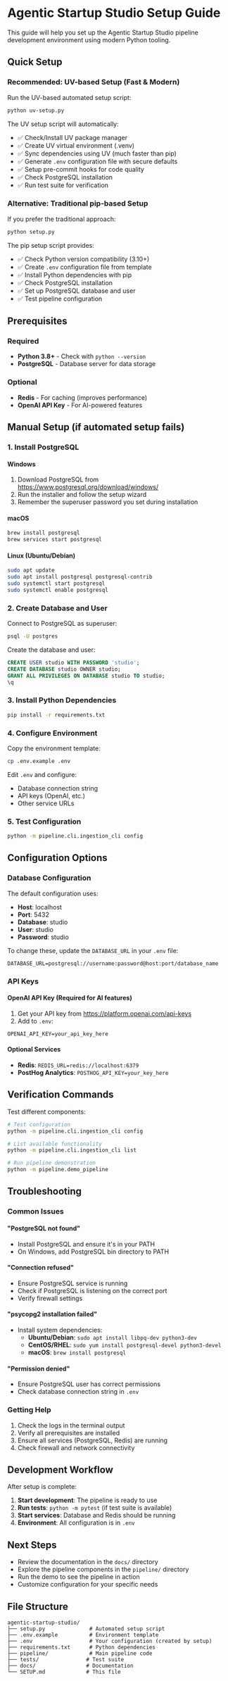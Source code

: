 # Agentic Startup Studio Setup Guide

This guide will help you set up the Agentic Startup Studio pipeline development environment using modern Python tooling.

## Quick Setup

### Recommended: UV-based Setup (Fast & Modern)

Run the UV-based automated setup script:

```bash
python uv-setup.py
```

The UV setup script will automatically:
- ✅ Check/Install UV package manager
- ✅ Create UV virtual environment (.venv)
- ✅ Sync dependencies using UV (much faster than pip)
- ✅ Generate `.env` configuration file with secure defaults
- ✅ Setup pre-commit hooks for code quality
- ✅ Check PostgreSQL installation
- ✅ Run test suite for verification

### Alternative: Traditional pip-based Setup

If you prefer the traditional approach:

```bash
python setup.py
```

The pip setup script provides:
- ✅ Check Python version compatibility (3.10+)
- ✅ Create `.env` configuration file from template
- ✅ Install Python dependencies with pip
- ✅ Check PostgreSQL installation
- ✅ Set up PostgreSQL database and user
- ✅ Test pipeline configuration

## Prerequisites

### Required
- **Python 3.8+** - Check with `python --version`
- **PostgreSQL** - Database server for data storage

### Optional
- **Redis** - For caching (improves performance)
- **OpenAI API Key** - For AI-powered features

## Manual Setup (if automated setup fails)

### 1. Install PostgreSQL

#### Windows
1. Download PostgreSQL from https://www.postgresql.org/download/windows/
2. Run the installer and follow the setup wizard
3. Remember the superuser password you set during installation

#### macOS
```bash
brew install postgresql
brew services start postgresql
```

#### Linux (Ubuntu/Debian)
```bash
sudo apt update
sudo apt install postgresql postgresql-contrib
sudo systemctl start postgresql
sudo systemctl enable postgresql
```

### 2. Create Database and User

Connect to PostgreSQL as superuser:
```bash
psql -U postgres
```

Create the database and user:
```sql
CREATE USER studio WITH PASSWORD 'studio';
CREATE DATABASE studio OWNER studio;
GRANT ALL PRIVILEGES ON DATABASE studio TO studio;
\q
```

### 3. Install Python Dependencies

```bash
pip install -r requirements.txt
```

### 4. Configure Environment

Copy the environment template:
```bash
cp .env.example .env
```

Edit `.env` and configure:
- Database connection string
- API keys (OpenAI, etc.)
- Other service URLs

### 5. Test Configuration

```bash
python -m pipeline.cli.ingestion_cli config
```

## Configuration Options

### Database Configuration
The default configuration uses:
- **Host**: localhost
- **Port**: 5432
- **Database**: studio
- **User**: studio
- **Password**: studio

To change these, update the `DATABASE_URL` in your `.env` file:
```
DATABASE_URL=postgresql://username:password@host:port/database_name
```

### API Keys

#### OpenAI API Key (Required for AI features)
1. Get your API key from https://platform.openai.com/api-keys
2. Add to `.env`:
```
OPENAI_API_KEY=your_api_key_here
```

#### Optional Services
- **Redis**: `REDIS_URL=redis://localhost:6379`
- **PostHog Analytics**: `POSTHOG_API_KEY=your_key_here`

## Verification Commands

Test different components:

```bash
# Test configuration
python -m pipeline.cli.ingestion_cli config

# List available functionality
python -m pipeline.cli.ingestion_cli list

# Run pipeline demonstration
python -m pipeline.demo_pipeline
```

## Troubleshooting

### Common Issues

#### "PostgreSQL not found"
- Install PostgreSQL and ensure it's in your PATH
- On Windows, add PostgreSQL bin directory to PATH

#### "Connection refused"
- Ensure PostgreSQL service is running
- Check if PostgreSQL is listening on the correct port
- Verify firewall settings

#### "psycopg2 installation failed"
- Install system dependencies:
  - **Ubuntu/Debian**: `sudo apt install libpq-dev python3-dev`
  - **CentOS/RHEL**: `sudo yum install postgresql-devel python3-devel`
  - **macOS**: `brew install postgresql`

#### "Permission denied"
- Ensure PostgreSQL user has correct permissions
- Check database connection string in `.env`

### Getting Help

1. Check the logs in the terminal output
2. Verify all prerequisites are installed
3. Ensure all services (PostgreSQL, Redis) are running
4. Check firewall and network connectivity

## Development Workflow

After setup is complete:

1. **Start development**: The pipeline is ready to use
2. **Run tests**: `python -m pytest` (if test suite is available)
3. **Start services**: Database and Redis should be running
4. **Environment**: All configuration is in `.env`

## Next Steps

- Review the documentation in the `docs/` directory
- Explore the pipeline components in the `pipeline/` directory
- Run the demo to see the pipeline in action
- Customize configuration for your specific needs

## File Structure

```
agentic-startup-studio/
├── setup.py              # Automated setup script
├── .env.example          # Environment template
├── .env                  # Your configuration (created by setup)
├── requirements.txt      # Python dependencies
├── pipeline/             # Main pipeline code
├── tests/               # Test suite
├── docs/                # Documentation
└── SETUP.md             # This file